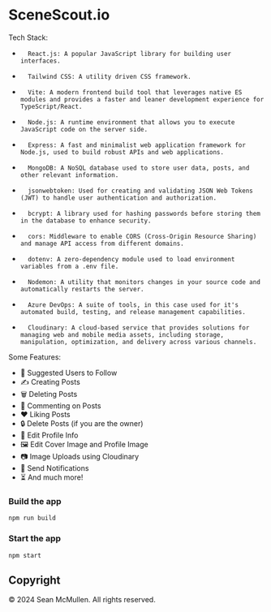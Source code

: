 # SceneScout.io


<!-- ![Demo App](https://i.ibb.co/f8y9vGS/Group-82.png) -->

Tech Stack:

-       React.js: A popular JavaScript library for building user interfaces.
-       Tailwind CSS: A utility driven CSS framework.
-       Vite: A modern frontend build tool that leverages native ES modules and provides a faster and leaner development experience for TypeScript/React.
-       Node.js: A runtime environment that allows you to execute JavaScript code on the server side.
-       Express: A fast and minimalist web application framework for Node.js, used to build robust APIs and web applications.
-       MongoDB: A NoSQL database used to store user data, posts, and other relevant information.
-       jsonwebtoken: Used for creating and validating JSON Web Tokens (JWT) to handle user authentication and authorization.
-       bcrypt: A library used for hashing passwords before storing them in the database to enhance security.
-       cors: Middleware to enable CORS (Cross-Origin Resource Sharing) and manage API access from different domains.
-       dotenv: A zero-dependency module used to load environment variables from a .env file.
-       Nodemon: A utility that monitors changes in your source code and automatically restarts the server.
-       Azure DevOps: A suite of tools, in this case used for it's automated build, testing, and release management capabilities.
-       Cloudinary: A cloud-based service that provides solutions for managing web and mobile media assets, including storage, manipulation, optimization, and delivery across various channels.

Some Features:

-   👥 Suggested Users to Follow
-   ✍️ Creating Posts
-   🗑️ Deleting Posts
-   💬 Commenting on Posts
-   ❤️ Liking Posts
-   🔒 Delete Posts (if you are the owner)
-   📝 Edit Profile Info
-   🖼️ Edit Cover Image and Profile Image
-   📷 Image Uploads using Cloudinary
-   🔔 Send Notifications
-   ⏳ And much more!


### Build the app

```shell
npm run build
```

### Start the app

```shell
npm start
```


## Copyright

© 2024 Sean McMullen. All rights reserved.

